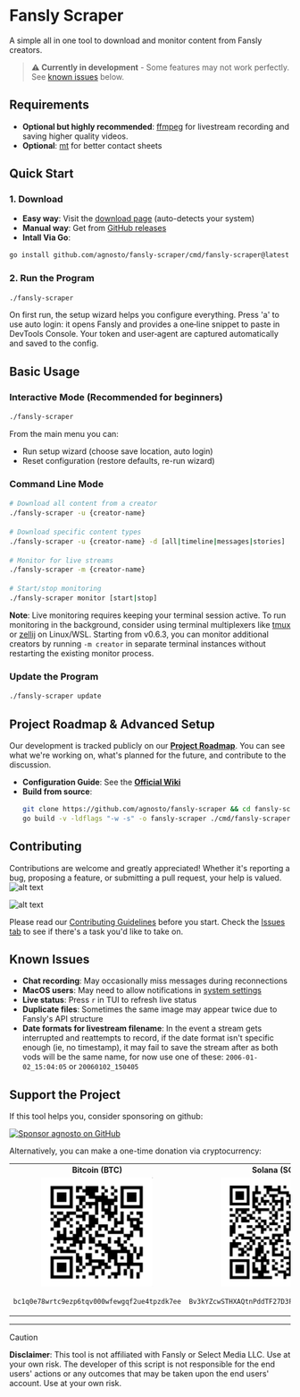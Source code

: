 # Fansly Scraper

A simple all in one tool to download and monitor content from Fansly creators.

> **⚠️ Currently in development** - Some features may not work perfectly. See [known issues](#known-issues) below.


## Requirements

- **Optional but highly recommended**: [ffmpeg](https://ffmpeg.org/) for livestream recording and saving higher quality videos.
- **Optional**: [mt](https://github.com/mutschler/mt) for better contact sheets

## Quick Start

### 1. Download
- **Easy way**: Visit the [download page](https://agnosto.github.io/projects/fansly-scraper/) (auto-detects your system)
- **Manual way**: Get from [GitHub releases](https://github.com/agnosto/fansly-scraper/releases)
- **Intall Via Go**: 
```bash
go install github.com/agnosto/fansly-scraper/cmd/fansly-scraper@latest
```

### 2. Run the Program
```bash
./fansly-scraper
```

On first run, the setup wizard helps you configure everything. Press 'a' to use auto login: it opens Fansly and provides a one‑line snippet to paste in DevTools Console. Your token and user‑agent are captured automatically and saved to the config.

## Basic Usage

### Interactive Mode (Recommended for beginners)
```bash
./fansly-scraper
```

From the main menu you can:
- Run setup wizard (choose save location, auto login)
- Reset configuration (restore defaults, re-run wizard)

### Command Line Mode
```bash
# Download all content from a creator
./fansly-scraper -u {creator-name}

# Download specific content types
./fansly-scraper -u {creator-name} -d [all|timeline|messages|stories]

# Monitor for live streams
./fansly-scraper -m {creator-name}

# Start/stop monitoring
./fansly-scraper monitor [start|stop]
```

**Note**: Live monitoring requires keeping your terminal session active. To run monitoring in the background, consider using terminal multiplexers like [tmux](https://github.com/tmux/tmux/wiki) or [zellij](https://github.com/zellij-org/zellij) on Linux/WSL. Starting from v0.6.3, you can monitor additional creators by running `-m creator` in separate terminal instances without restarting the existing monitor process.

### Update the Program
```bash
./fansly-scraper update
```

## Project Roadmap & Advanced Setup

Our development is tracked publicly on our **[Project Roadmap](https://github.com/users/agnosto/projects/1)**. You can see what we're working on, what's planned for the future, and contribute to the discussion.

- **Configuration Guide**: See the **[Official Wiki](https://github.com/agnosto/fansly-scraper/wiki)**
- **Build from source**:
  ```bash
  git clone https://github.com/agnosto/fansly-scraper && cd fansly-scraper
  go build -v -ldflags "-w -s" -o fansly-scraper ./cmd/fansly-scraper
  ```

## Contributing

Contributions are welcome and greatly appreciated! Whether it's reporting a bug, proposing a feature, or submitting a pull request, your help is valued.
![alt text](https://img.shields.io/badge/PRs-welcome-brightgreen.svg?style=flat-square)

![alt text](https://img.shields.io/badge/contributions-welcome-brightgreen.svg?style=flat-square)

Please read our [Contributing Guidelines](./CONTRIBUTING.md) before you start.
Check the [Issues tab](https://github.com/agnosto/fansly-scraper/issues) to see if there's a task you'd like to take on.

## Known Issues

- **Chat recording**: May occasionally miss messages during reconnections
- **MacOS users**: May need to allow notifications in [system settings](https://github.com/gen2brain/beeep/issues/67#issuecomment-2646474049)
- **Live status**: Press `r` in TUI to refresh live status
- **Duplicate files**: Sometimes the same image may appear twice due to Fansly's API structure
- **Date formats for livestream filename**: In the event a stream gets interrupted and reattempts to record, if the date format isn't specific enough (ie, no timestamp), it may fail to save the stream after as both vods will be the same name, for now use one of these: `2006-01-02_15:04:05` or `20060102_150405`

## Support the Project

If this tool helps you, consider sponsoring on github:

[![Sponsor agnosto on GitHub](https://img.shields.io/badge/Sponsor-%23EA4AAA?style=for-the-badge&logo=githubsponsors)](https://github.com/sponsors/agnosto)

Alternatively, you can make a one-time donation via cryptocurrency:

<table>
  <tr>
    <td align="center"><strong>Bitcoin (BTC)</strong></td>
    <td align="center"><strong>Solana (SOL)</strong></td>
  </tr>
  <tr>
    <td align="center">
      <img src="./assets/btc_qr.png" alt="Bitcoin QR Code" width="200"/>
      <p><code>bc1q0e78wrtc9ezp6tqv000wfewgqf2ue4tpzdk7ee</code></p>
    </td>
    <td align="center">
      <img src="./assets/sol_qr.png" alt="Solana QR Code" width="200"/>
      <p><code>Bv3kYZcwSTHXAQtnPddTF27D3F6Gc29v2MfFLqmGF6Gf</code></p>
    </td>
  </tr>
</table>

---

> [!CAUTION]
> **Disclaimer**: This tool is not affiliated with Fansly or Select Media LLC. Use at your own risk. The developer of this script is not responsible for the end users' actions or any outcomes that may be taken upon the end users' account. Use at your own risk.

